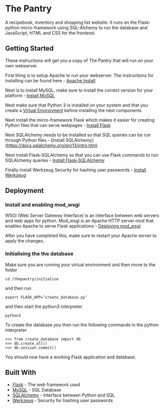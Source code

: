 # The Pantry

A recipebook, inventory and shopping list website. It runs on the Flask-python micro-framework using SQL-Alchemy to run the database and JavaScript, HTML and CSS for the frontend. 

## Getting Started

These instructions will get you a copy of The Pantry that will run on your own webserver.

First thing is to setup Apache to run your webserver. The instructions for installing can be found here - [Apache Install](http://httpd.apache.org/docs/2.4/install.html)

Next is to install MySQL, make sure to install the correct version for your platform - [Install MySQL](https://dev.mysql.com/doc/refman/8.0/en/installing.html)

Next make sure that Python 3 is installed on your system and that you create a [Virtual Environment](https://packaging.python.org/guides/installing-using-pip-and-virtual-environments/) before installing the next components

Next install the micro-framework Flask which makes it easier for creating Python files that can serve webpages  - [Install Flask](http://flask.pocoo.org/docs/1.0/installation/)

Next SQLAlchemy needs to be installed so that SQL queries can be run through Python files - [Install SQLAlchemy](https://docs.sqlalchemy.org/en/13/intro.html

Next install Flask-SQLAlchemy so that you can use Flask commands to run SQLAlchemy queries - [Install Flask-SQLAlchemy](https://pypi.org/project/Flask-SQLAlchemy/)

Finally install Werkzeug Security for hashing user passwords - [Install Werkzeug](https://pypi.org/project/Werkzeug/)

## Deployment

### Install and enabling mod_wsgi

WSGI (Web Server Gateway Interface) is an interface between web servers and web apps for python. Mod_wsgi is an Apache HTTP server mod that enables Apache to serve Flask applications - [Deploying mod_wsgi](http://flask.pocoo.org/docs/1.0/deploying/mod_wsgi/)

After you have completed this, make sure to restart your Apache server to apply the changes.

### Initialising the the database

Make sure you are running your virtual environment and then move to the folder 
``` 
cd /thepantry/initialise
```
and then run 
```
export FLASK_APP=’create_database.py’
```
and then start the python3 interpreter
```
python3
```
To create the database you then run the following commands in the python interpreter
```
>>> from create_database import db
>>> db.create_all()
>>> db.session.commit()
```
You should now have a working Flask application and database.

## Built With

* [Flask](http://flask.pocoo.org/) - The web framework used
* [MySQL](https://dev.mysql.com/doc/) - SQL Database
* [SQLAlchemy](https://docs.sqlalchemy.org/en/13/) - Interface between Python and SQL
* [Werkzeug](https://werkzeug.palletsprojects.com/en/0.15.x/utils/) - Security for hashing user passwords

